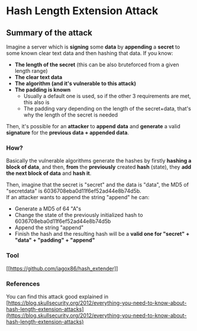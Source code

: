 # Hash Length Extension Attack

## Summary of the attack

Imagine a server which is **signing** some **data** by **appending** a **secret** to some known clear text data and then hashing that data. If you know:

- **The length of the secret** (this can be also bruteforced from a given length range)
- **The clear text data**
- **The algorithm (and it's vulnerable to this attack)**
- **The padding is known**
  - Usually a default one is used, so if the other 3 requirements are met, this also is
  - The padding vary depending on the length of the secret+data, that's why the length of the secret is needed

Then, it's possible for an **attacker** to **append** **data** and **generate** a valid **signature** for the **previous data + appended data**.

### How?

Basically the vulnerable algorithms generate the hashes by firstly **hashing a block of data**, and then, **from** the **previously** created **hash** (state), they **add the next block of data** and **hash it**.

Then, imagine that the secret is "secret" and the data is "data", the MD5 of "secretdata" is 6036708eba0d11f6ef52ad44e8b74d5b.\
If an attacker wants to append the string "append" he can:

- Generate a MD5 of 64 "A"s
- Change the state of the previously initialized hash to 6036708eba0d11f6ef52ad44e8b74d5b
- Append the string "append"
- Finish the hash and the resulting hash will be a **valid one for "secret" + "data" + "padding" + "append"**

### **Tool**

[[https://github.com/iagox86/hash_extender]]

### References

You can find this attack good explained in [https://blog.skullsecurity.org/2012/everything-you-need-to-know-about-hash-length-extension-attacks](https://blog.skullsecurity.org/2012/everything-you-need-to-know-about-hash-length-extension-attacks)

